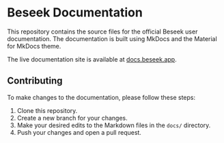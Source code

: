 # Beseek Documentation

This repository contains the source files for the official Beseek user documentation. The documentation is built using MkDocs and the Material for MkDocs theme.

The live documentation site is available at [docs.beseek.app](https://docs.beseek.app).

## Contributing

To make changes to the documentation, please follow these steps:
1. Clone this repository.
2. Create a new branch for your changes.
3. Make your desired edits to the Markdown files in the `docs/` directory.
4. Push your changes and open a pull request.